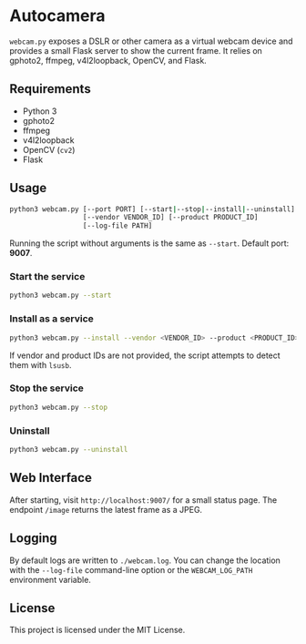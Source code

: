 # Autocamera

`webcam.py` exposes a DSLR or other camera as a virtual webcam device and
provides a small Flask server to show the current frame. It relies on gphoto2,
ffmpeg, v4l2loopback, OpenCV, and Flask.

## Requirements

- Python 3
- gphoto2
- ffmpeg
- v4l2loopback
- OpenCV (`cv2`)
- Flask

## Usage

```bash
python3 webcam.py [--port PORT] [--start|--stop|--install|--uninstall]
                  [--vendor VENDOR_ID] [--product PRODUCT_ID]
                  [--log-file PATH]
```

Running the script without arguments is the same as `--start`.
Default port: **9007**.

### Start the service

```bash
python3 webcam.py --start
```

### Install as a service

```bash
python3 webcam.py --install --vendor <VENDOR_ID> --product <PRODUCT_ID>
```

If vendor and product IDs are not provided, the script attempts to detect them
with `lsusb`.

### Stop the service

```bash
python3 webcam.py --stop
```

### Uninstall

```bash
python3 webcam.py --uninstall
```

## Web Interface

After starting, visit `http://localhost:9007/` for a small status page.
The endpoint `/image` returns the latest frame as a JPEG.

## Logging

By default logs are written to `./webcam.log`. You can change the location with
the `--log-file` command-line option or the `WEBCAM_LOG_PATH` environment
variable.

## License

This project is licensed under the MIT License.
